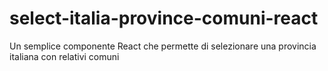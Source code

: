 # select-italia-province-comuni-react
Un semplice componente React che permette di selezionare una provincia italiana con relativi comuni
